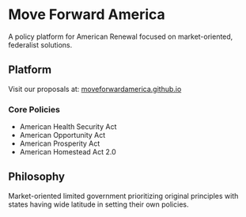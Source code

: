 # Move Forward America

A policy platform for American Renewal focused on market-oriented, federalist solutions.

## Platform

Visit our proposals at: [moveforwardamerica.github.io](https://moveforwardamerica.github.io/)

### Core Policies
- American Health Security Act
- American Opportunity Act  
- American Prosperity Act
- American Homestead Act 2.0

## Philosophy

Market-oriented limited government prioritizing original principles with states having wide latitude in setting their own policies.
